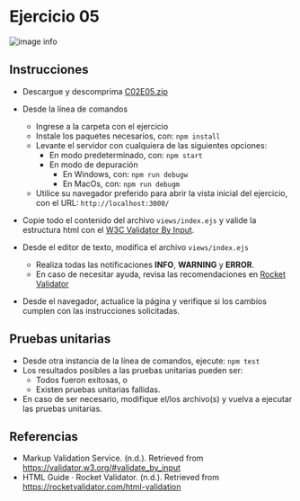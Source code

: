 # Ejercicio 05

![image info](images/ejercicio05.png)

## Instrucciones

* Descargue y descomprima [C02E05.zip](../../zips/C02E05.zip)
* Desde la línea de comandos
	+ Ingrese a la carpeta con el ejercicio
	+ Instale los paquetes necesarios, con: `npm install`
	+ Levante el servidor con cualquiera de las siguientes opciones:
		- En modo predeterminado, con: `npm start`
		- En modo de depuración 
			+ En Windows, con: `npm run debugw`
			+ En MacOs, con: `npm run debugm`
	+ Utilice su navegador preferido para abrir la vista inicial del ejercicio, con el URL: `http://localhost:3000/`

* Copie todo el contenido del archivo `views/index.ejs` y valide la estructura html con el [W3C Validator By Input](https://validator.w3.org/#validate_by_input).
* Desde el editor de texto, modifica el archivo `views/index.ejs`
	+ Realiza todas las notificaciones **INFO**, **WARNING** y **ERROR**.
	+ En caso de necesitar ayuda, revisa las recomendaciones en [Rocket Validator](https://rocketvalidator.com/html-validation)
* Desde el navegador, actualice la página y verifique si los cambios cumplen con las instrucciones solicitadas.

## Pruebas unitarias

* Desde otra instancia de la línea de comandos, ejecute: `npm test`
* Los resultados posibles a las pruebas unitarias pueden ser: 
	+ Todos fueron exitosas, o
	+ Existen pruebas unitarias fallidas.
* En caso de ser necesario, modifique el/los archivo(s) y vuelva a ejecutar las pruebas unitarias. 

## Referencias 

* Markup Validation Service. (n.d.). Retrieved from https://validator.w3.org/#validate_by_input
* HTML Guide · Rocket Validator. (n.d.). Retrieved from https://rocketvalidator.com/html-validation